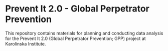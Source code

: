 # Prevent It 2.0 - Global Perpetrator Prevention

This repository contains materials for planning and conducting data analysis for
the Prevent It 2.0 (Global Perpetrator Prevention; GPP) project at Karolinska
Institute.

